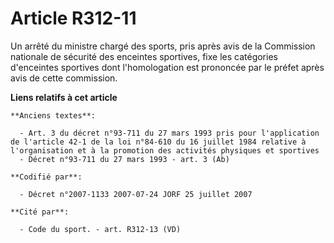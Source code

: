 # Article R312-11

Un arrêté du ministre chargé des sports, pris après avis de la Commission nationale de sécurité des enceintes sportives, fixe
les catégories d'enceintes sportives dont l'homologation est prononcée par le préfet après avis de cette commission.

**Liens relatifs à cet article**

	**Anciens textes**:

	  - Art. 3 du décret n°93-711 du 27 mars 1993 pris pour l'application de l'article 42-1 de la loi n°84-610 du 16 juillet 1984 relative à l'organisation et à la promotion des activités physiques et sportives
	  - Décret n°93-711 du 27 mars 1993 - art. 3 (Ab)

	**Codifié par**:

	  - Décret n°2007-1133 2007-07-24 JORF 25 juillet 2007

	**Cité par**:

	  - Code du sport. - art. R312-13 (VD)

